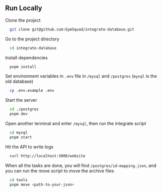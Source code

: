 ## Run Locally

Clone the project

```bash
  git clone git@github.com:GymSquad/integrate-database.git
```

Go to the project directory

```bash
  cd integrate-database
```

Install dependencies

```bash
  pnpm install
```

Set environment variables in `.env` file in `/mysql` and `/postgres` (`mysql` is the old database)

```bash
  cp .env.example .env
```

Start the server

```bash
  cd ./postgres
  pnpm dev
```

Open another terminal and enter `/mysql`, then run the integrate script

```bash
  cd mysql
  pnpm start
```

Hit the API to write logs

```bash
  curl http://localhost:3000/website
```

When all the tasks are done, you will find `/postgres/id-mapping.json`, and you can run the move script to move the archive files

```bash
  cd tools
  pnpm move <path-to-your-json>
```
